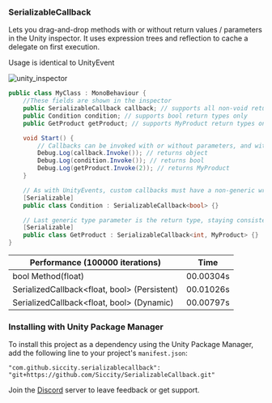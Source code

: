 ### SerializableCallback
Lets you drag-and-drop methods with or without return values / parameters in the Unity inspector.
It uses expression trees and reflection to cache a delegate on first execution.

Usage is identical to UnityEvent

![unity_inspector](https://user-images.githubusercontent.com/6402525/34294989-46de127e-e70b-11e7-84f0-99bc4525a8f5.png)
```csharp
public class MyClass : MonoBehaviour {
    //These fields are shown in the inspector
    public SerializableCallback callback; // supports all non-void return types
    public Condition condition; // supports bool return types only
    public GetProduct getProduct; // supports MyProduct return types only

    void Start() {
        // Callbacks can be invoked with or without parameters, and with different types
        Debug.Log(callback.Invoke()); // returns object
        Debug.Log(condition.Invoke()); // returns bool
        Debug.Log(getProduct.Invoke(2)); // returns MyProduct
    }

    // As with UnityEvents, custom callbacks must have a non-generic wrapper class marked as [Serializable] in order to be serialized by Unity
    [Serializable]
    public class Condition : SerializableCallback<bool> {}

    // Last generic type parameter is the return type, staying consistent with System.Func
    [Serializable]
    public class GetProduct : SerializableCallback<int, MyProduct> {}
}
```

| Performance (100000 iterations)              | Time      |
| -------------------------------------------- | --------- |
| bool Method(float)                           | 00.00304s |
| SerializedCallback<float, bool> (Persistent) | 00.01026s |
| SerializedCallback<float, bool> (Dynamic)    | 00.00797s |


### Installing with Unity Package Manager
To install this project as a dependency using the Unity Package Manager,
add the following line to your project's `manifest.json`:

```
"com.github.siccity.serializablecallback": "git+https://github.com/Siccity/SerializableCallback.git"
```

Join the [Discord](https://discord.gg/qgPrHv4 "Join Discord server") server to leave feedback or get support.


